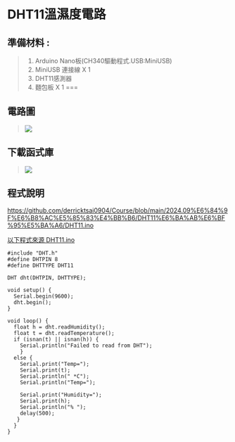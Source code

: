 <h1>DHT11溫濕度電路</h1>

## 準備材料 : 
>1. Arduino Nano板(CH340驅動程式.USB:MiniUSB) 
>2. MiniUSB 連接線 X 1 
>3. DHT11感測器
>4. 麵包板 X 1 
===

## 電路圖
>![](https://github.com/derricktsai0904/Course/blob/main/2024.09%E6%84%9F%E6%B8%AC%E5%85%83%E4%BB%B6/DHT11%E6%BA%AB%E6%BF%95%E5%BA%A6/DHT11.jpg?raw=true)

## 下載函式庫
>![](https://github.com/derricktsai0904/Course/blob/main/2024.09%E6%84%9F%E6%B8%AC%E5%85%83%E4%BB%B6/DHT11%E6%BA%AB%E6%BF%95%E5%BA%A6/DHT11Lib.jpg?raw=true)

## 程式說明

https://github.com/derricktsai0904/Course/blob/main/2024.09%E6%84%9F%E6%B8%AC%E5%85%83%E4%BB%B6/DHT11%E6%BA%AB%E6%BF%95%E5%BA%A6/DHT11.ino

[以下程式來源 DHT11.ino ]:[https://github.com/derricktsai0904/Course/blob/main/2024.09%E6%84%9F%E6%B8%AC%E5%85%83%E4%BB%B6/DHT11%E6%BA%AB%E6%BF%95%E5%BA%A6/DHT11.ino](https://github.com/derricktsai0904/Course/blob/main/2024.09%E6%84%9F%E6%B8%AC%E5%85%83%E4%BB%B6/DHT11%E6%BA%AB%E6%BF%95%E5%BA%A6/DHT11.ino) "DHT11.ino"
[以下程式來源 DHT11.ino ]
``` arduino
#include "DHT.h"
#define DHTPIN 8   
#define DHTTYPE DHT11 

DHT dht(DHTPIN, DHTTYPE);

void setup() {
  Serial.begin(9600);
  dht.begin();
}

void loop() {
  float h = dht.readHumidity();
  float t = dht.readTemperature();
  if (isnan(t) || isnan(h)) {
    Serial.println("Failed to read from DHT");
    }
  else {
    Serial.print("Temp=");
    Serial.print(t);
    Serial.println(" *C");
    Serial.println("Temp=");

    Serial.print("Humidity=");
    Serial.print(h);
    Serial.println("% ");
    delay(500);
   }
  }
}

```
